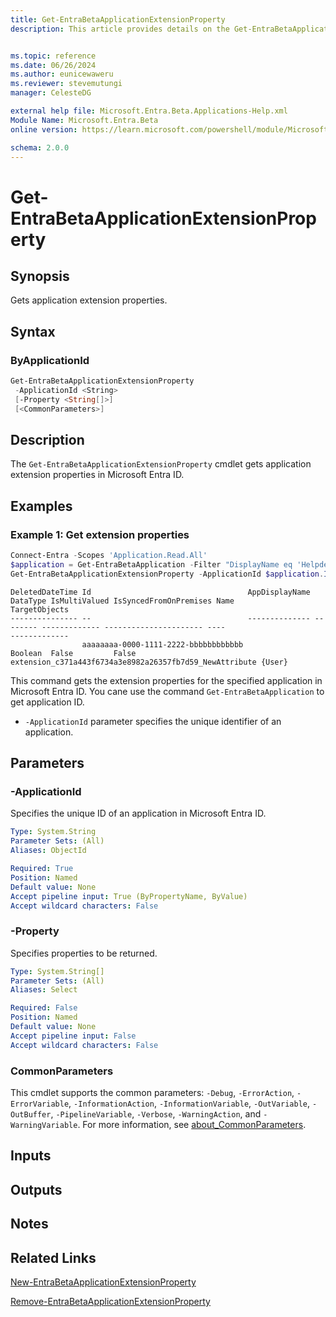 ```yaml
---
title: Get-EntraBetaApplicationExtensionProperty
description: This article provides details on the Get-EntraBetaApplicationExtensionProperty command.


ms.topic: reference
ms.date: 06/26/2024
ms.author: eunicewaweru
ms.reviewer: stevemutungi
manager: CelesteDG

external help file: Microsoft.Entra.Beta.Applications-Help.xml
Module Name: Microsoft.Entra.Beta
online version: https://learn.microsoft.com/powershell/module/Microsoft.Entra.Beta/Get-EntraBetaApplicationExtensionProperty

schema: 2.0.0
---
```


# Get-EntraBetaApplicationExtensionProperty

## Synopsis

Gets application extension properties.

## Syntax

### ByApplicationId

```powershell
Get-EntraBetaApplicationExtensionProperty
 -ApplicationId <String>
 [-Property <String[]>]
 [<CommonParameters>]
```

## Description

The `Get-EntraBetaApplicationExtensionProperty` cmdlet gets application extension properties in Microsoft Entra ID.

## Examples

### Example 1: Get extension properties

```powershell
Connect-Entra -Scopes 'Application.Read.All'
$application = Get-EntraBetaApplication -Filter "DisplayName eq 'Helpdesk Application'"
Get-EntraBetaApplicationExtensionProperty -ApplicationId $application.Id
```

```Output
DeletedDateTime Id                                   AppDisplayName DataType IsMultiValued IsSyncedFromOnPremises Name                                                    TargetObjects
--------------- --                                   -------------- -------- ------------- ---------------------- ----                                                    -------------
                aaaaaaaa-0000-1111-2222-bbbbbbbbbbbb                Boolean  False         False                  extension_c371a443f6734a3e8982a26357fb7d59_NewAttribute {User}
```

This command gets the extension properties for the specified application in Microsoft Entra ID. You cane use the command `Get-EntraBetaApplication` to get application ID.

- `-ApplicationId` parameter specifies the unique identifier of an application.

## Parameters

### -ApplicationId

Specifies the unique ID of an application in Microsoft Entra ID.

```yaml
Type: System.String
Parameter Sets: (All)
Aliases: ObjectId

Required: True
Position: Named
Default value: None
Accept pipeline input: True (ByPropertyName, ByValue)
Accept wildcard characters: False
```

### -Property

Specifies properties to be returned.

```yaml
Type: System.String[]
Parameter Sets: (All)
Aliases: Select

Required: False
Position: Named
Default value: None
Accept pipeline input: False
Accept wildcard characters: False
```

### CommonParameters

This cmdlet supports the common parameters: `-Debug`, `-ErrorAction`, `-ErrorVariable`, `-InformationAction`, `-InformationVariable`, `-OutVariable`, `-OutBuffer`, `-PipelineVariable`, `-Verbose`, `-WarningAction`, and `-WarningVariable`. For more information, see [about_CommonParameters](https://go.microsoft.com/fwlink/?LinkID=113216).

## Inputs

## Outputs

## Notes

## Related Links

[New-EntraBetaApplicationExtensionProperty](New-EntraBetaApplicationExtensionProperty.md)

[Remove-EntraBetaApplicationExtensionProperty](Remove-EntraBetaApplicationExtensionProperty.md)
